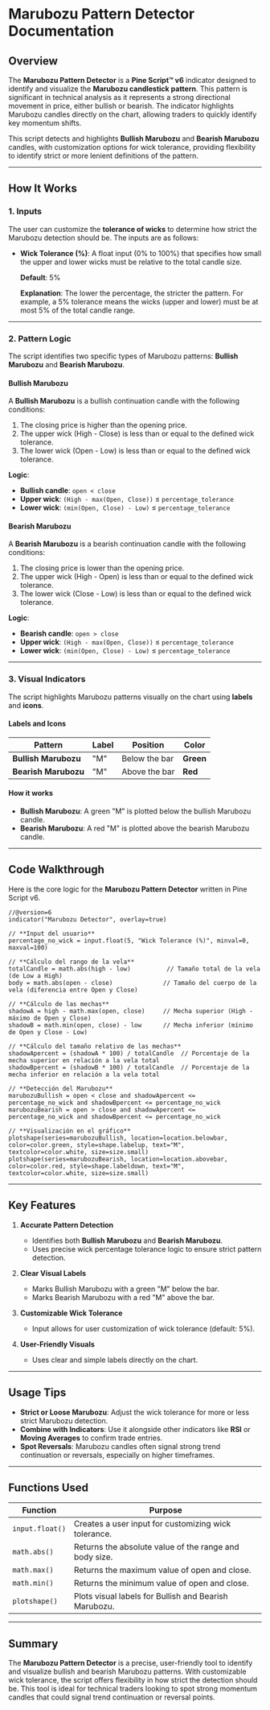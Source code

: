 # **Marubozu Pattern Detector Documentation**

## **Overview**
The **Marubozu Pattern Detector** is a **Pine Script™ v6** indicator designed to identify and visualize the **Marubozu candlestick pattern**. This pattern is significant in technical analysis as it represents a strong directional movement in price, either bullish or bearish. The indicator highlights Marubozu candles directly on the chart, allowing traders to quickly identify key momentum shifts.

This script detects and highlights **Bullish Marubozu** and **Bearish Marubozu** candles, with customization options for wick tolerance, providing flexibility to identify strict or more lenient definitions of the pattern.

---

## **How It Works**

### **1. Inputs**
The user can customize the **tolerance of wicks** to determine how strict the Marubozu detection should be. The inputs are as follows:

- **Wick Tolerance (%)**: A float input (0% to 100%) that specifies how small the upper and lower wicks must be relative to the total candle size.
  
  **Default**: 5%
  
  **Explanation**: The lower the percentage, the stricter the pattern. For example, a 5% tolerance means the wicks (upper and lower) must be at most 5% of the total candle range.

---

### **2. Pattern Logic**
The script identifies two specific types of Marubozu patterns: **Bullish Marubozu** and **Bearish Marubozu**.

#### **Bullish Marubozu**
A **Bullish Marubozu** is a bullish continuation candle with the following conditions:
1. The closing price is higher than the opening price.
2. The upper wick (High - Close) is less than or equal to the defined wick tolerance.
3. The lower wick (Open - Low) is less than or equal to the defined wick tolerance.

**Logic**:
- **Bullish candle**: `open < close`
- **Upper wick**: `(High - max(Open, Close))` ≤ `percentage_tolerance`
- **Lower wick**: `(min(Open, Close) - Low)` ≤ `percentage_tolerance`

#### **Bearish Marubozu**
A **Bearish Marubozu** is a bearish continuation candle with the following conditions:
1. The closing price is lower than the opening price.
2. The upper wick (High - Open) is less than or equal to the defined wick tolerance.
3. The lower wick (Close - Low) is less than or equal to the defined wick tolerance.

**Logic**:
- **Bearish candle**: `open > close`
- **Upper wick**: `(High - max(Open, Close))` ≤ `percentage_tolerance`
- **Lower wick**: `(min(Open, Close) - Low)` ≤ `percentage_tolerance`

---

### **3. Visual Indicators**
The script highlights Marubozu patterns visually on the chart using **labels** and **icons**.

#### **Labels and Icons**
| **Pattern**          | **Label**  | **Position**     | **Color**     |
|---------------------|------------|-----------------|---------------|
| **Bullish Marubozu** | "M"        | Below the bar   | **Green**     |
| **Bearish Marubozu** | "M"        | Above the bar   | **Red**       |

#### **How it works**
- **Bullish Marubozu**: A green "M" is plotted below the bullish Marubozu candle.
- **Bearish Marubozu**: A red "M" is plotted above the bearish Marubozu candle.

---

## **Code Walkthrough**
Here is the core logic for the **Marubozu Pattern Detector** written in Pine Script v6.

```pinescript
//@version=6
indicator("Marubozu Detector", overlay=true)

// **Input del usuario**
percentage_no_wick = input.float(5, "Wick Tolerance (%)", minval=0, maxval=100)

// **Cálculo del rango de la vela**
totalCandle = math.abs(high - low)          // Tamaño total de la vela (de Low a High)
body = math.abs(open - close)              // Tamaño del cuerpo de la vela (diferencia entre Open y Close)

// **Cálculo de las mechas**
shadowA = high - math.max(open, close)     // Mecha superior (High - máximo de Open y Close)
shadowB = math.min(open, close) - low      // Mecha inferior (mínimo de Open y Close - Low)

// **Cálculo del tamaño relativo de las mechas**
shadowApercent = (shadowA * 100) / totalCandle  // Porcentaje de la mecha superior en relación a la vela total
shadowBpercent = (shadowB * 100) / totalCandle  // Porcentaje de la mecha inferior en relación a la vela total

// **Detección del Marubozu**
marubozuBullish = open < close and shadowApercent <= percentage_no_wick and shadowBpercent <= percentage_no_wick
marubozuBearish = open > close and shadowApercent <= percentage_no_wick and shadowBpercent <= percentage_no_wick

// **Visualización en el gráfico**
plotshape(series=marubozuBullish, location=location.belowbar, color=color.green, style=shape.labelup, text="M", textcolor=color.white, size=size.small)
plotshape(series=marubozuBearish, location=location.abovebar, color=color.red, style=shape.labeldown, text="M", textcolor=color.white, size=size.small)
```

---

## **Key Features**
1. **Accurate Pattern Detection**
   - Identifies both **Bullish Marubozu** and **Bearish Marubozu**.
   - Uses precise wick percentage tolerance logic to ensure strict pattern detection.

2. **Clear Visual Labels**
   - Marks Bullish Marubozu with a green "M" below the bar.
   - Marks Bearish Marubozu with a red "M" above the bar.

3. **Customizable Wick Tolerance**
   - Input allows for user customization of wick tolerance (default: 5%).

4. **User-Friendly Visuals**
   - Uses clear and simple labels directly on the chart.

---

## **Usage Tips**
- **Strict or Loose Marubozu**: Adjust the wick tolerance for more or less strict Marubozu detection.
- **Combine with Indicators**: Use it alongside other indicators like **RSI** or **Moving Averages** to confirm trade entries.
- **Spot Reversals**: Marubozu candles often signal strong trend continuation or reversals, especially on higher timeframes.

---

## **Functions Used**
| **Function**         | **Purpose**                                           |
|---------------------|-----------------------------------------------------|
| `input.float()`      | Creates a user input for customizing wick tolerance. |
| `math.abs()`         | Returns the absolute value of the range and body size. |
| `math.max()`         | Returns the maximum value of open and close.         |
| `math.min()`         | Returns the minimum value of open and close.         |
| `plotshape()`        | Plots visual labels for Bullish and Bearish Marubozu. |

---

## **Summary**
The **Marubozu Pattern Detector** is a precise, user-friendly tool to identify and visualize bullish and bearish Marubozu patterns. With customizable wick tolerance, the script offers flexibility in how strict the detection should be. This tool is ideal for technical traders looking to spot strong momentum candles that could signal trend continuation or reversal points.

